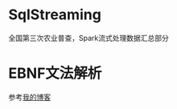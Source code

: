 # SqlStreaming
全国第三次农业普查，Spark流式处理数据汇总部分

# EBNF文法解析
参考[我的博客](https://zhkmxx9302013.github.io/post/33864.html)
